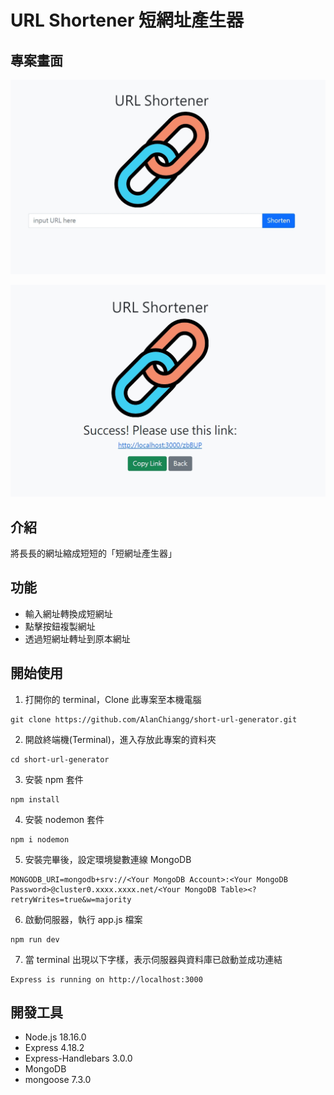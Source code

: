 # URL Shortener 短網址產生器

## 專案畫面

![image](https://github.com/AlanChiangg/short-url-generator/blob/main/public/image/img1.jpg)

![image](https://github.com/AlanChiangg/short-url-generator/blob/main/public/image/img2.jpg)

## 介紹

將長長的網址縮成短短的「短網址產生器」

## 功能

- 輸入網址轉換成短網址
- 點擊按鈕複製網址
- 透過短網址轉址到原本網址

## 開始使用

1. 打開你的 terminal，Clone 此專案至本機電腦

```
git clone https://github.com/AlanChiangg/short-url-generator.git
```

2. 開啟終端機(Terminal)，進入存放此專案的資料夾

```
cd short-url-generator
```

3. 安裝 npm 套件

```
npm install
```

4. 安裝 nodemon 套件

```
npm i nodemon 
```

5. 安裝完畢後，設定環境變數連線 MongoDB

```   
MONGODB_URI=mongodb+srv://<Your MongoDB Account>:<Your MongoDB Password>@cluster0.xxxx.xxxx.net/<Your MongoDB Table><?retryWrites=true&w=majority
```

6. 啟動伺服器，執行 app.js 檔案

```
npm run dev
```

7. 當 terminal 出現以下字樣，表示伺服器與資料庫已啟動並成功連結

```
Express is running on http://localhost:3000
```

## 開發工具

- Node.js 18.16.0
- Express 4.18.2
- Express-Handlebars 3.0.0
- MongoDB
- mongoose 7.3.0